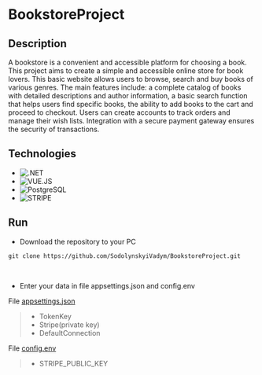 # BookstoreProject

## Description

<p> A bookstore is a convenient and accessible platform for choosing a book. This project aims to create a simple and accessible online store for book lovers. This basic website allows users to browse, search and buy books of various genres. The main features include: a complete catalog of books with detailed descriptions and author information, a basic search function that helps users find specific books, the ability to add books to the cart and proceed to checkout. Users can create accounts to track orders and manage their wish lists. Integration with a secure payment gateway ensures the security of transactions.</p>

## Technologies

- ![.NET](https://img.shields.io/badge/dotnet-8F2D97?style=for-the-badge&logo=dotnet&logoColor=white)
- ![VUE.JS](https://img.shields.io/badge/VUE.JS-1AC82F?style=for-the-badge&logo=vuedotjs&logoColor=white)
- ![PostgreSQL](https://img.shields.io/badge/postgresql-blue?style=for-the-badge&logo=postgresql&logoColor=white)
- ![STRIPE](https://img.shields.io/badge/Stripe-2871EA?style=for-the-badge&logo=stripe&logoColor=white)

## Run

- Download the repository to your PC
```
git clone https://github.com/SodolynskyiVadym/BookstoreProject.git
```
<br>

- Enter your data in file appsettings.json and config.env

File [appsettings.json](BookstoreAPI/appsettings.json)
> - TokenKey
> - Stripe(private key)
> - DefaultConnection

File [config.env](book_store_front/config.env)
> - STRIPE_PUBLIC_KEY
<br>
